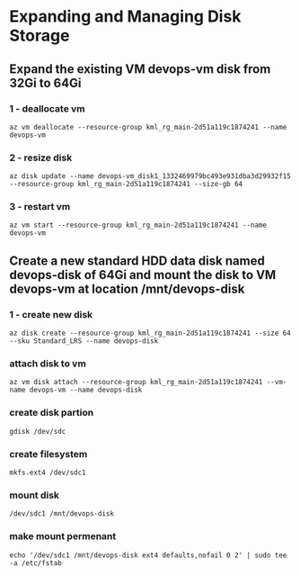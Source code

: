 # Expanding and Managing Disk Storage

## Expand the existing VM devops-vm disk from 32Gi to 64Gi
### 1 - deallocate vm
`az vm deallocate --resource-group kml_rg_main-2d51a119c1874241 --name devops-vm`
### 2 - resize disk
`az disk update --name devops-vm_disk1_1332469979bc493e931dba3d29932f15 --resource-group kml_rg_main-2d51a119c1874241 --size-gb 64`
### 3 - restart vm
`az vm start --resource-group kml_rg_main-2d51a119c1874241 --name devops-vm`

## Create a new standard HDD data disk named devops-disk of 64Gi and mount the disk to VM devops-vm at location /mnt/devops-disk
### 1 - create new disk
`az disk create --resource-group kml_rg_main-2d51a119c1874241 --size 64 --sku Standard_LRS --name devops-disk`
### attach disk to vm
`az vm disk attach --resource-group kml_rg_main-2d51a119c1874241 --vm-name devops-vm --name devops-disk`
### create disk partion
`gdisk /dev/sdc`
### create filesystem
`mkfs.ext4 /dev/sdc1`
### mount disk 
`/dev/sdc1 /mnt/devops-disk`
### make mount permenant 
`echo '/dev/sdc1 /mnt/devops-disk ext4 defaults,nofail 0 2' | sudo tee -a /etc/fstab`